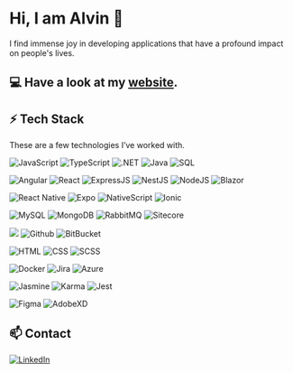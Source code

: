 
# Hi, I am Alvin 👋

I find immense joy in developing applications that have a profound impact on people's lives.

## 💻 Have a look at my [website](https://gitalvininfo.github.io/).


## ⚡ Tech Stack

These are a few technologies I’ve worked with.


  ![JavaScript](https://img.shields.io/badge/JavaScript-F7DF1E?style=for-the-badge&logo=javascript&logoColor=black) ![TypeScript](https://img.shields.io/badge/TypeScript-007ACC?style=for-the-badge&logo=typescript&logoColor=white) ![.NET](https://img.shields.io/badge/.NET-000?style=for-the-badge&logoColor=white) ![Java](https://img.shields.io/badge/Java-ED8B00?style=for-the-badge&logo=java&logoColor=white) ![SQL](https://img.shields.io/badge/-SQL-000?style=for-the-badge&logo=MySQL&logoColor=4479A1)
  
 ![Angular](https://img.shields.io/badge/Angular-DD0031?style=for-the-badge&logo=angular&logoColor=white)  ![React](https://img.shields.io/badge/React-007ACC?style=for-the-badge&logo=react&logoColor=white) ![ExpressJS](https://img.shields.io/badge/Express.js-404D59?style=for-the-badge) ![NestJS](https://img.shields.io/badge/nestjs%20-%23E0234E.svg?&style=for-the-badge&logo=nestjs&logoColor=white) ![NodeJS](https://img.shields.io/badge/Node.js-43853D?style=for-the-badge&logo=node.js&logoColor=white) ![Blazor](https://img.shields.io/badge/Blazor-7815cf?style=for-the-badge&logo=blazor&logoColor=white)

 ![React Native](https://img.shields.io/badge/ReactNative-007ACC?style=for-the-badge&logo=react&logoColor=white) ![Expo](https://img.shields.io/badge/ReactExpo-007ACC?style=for-the-badge&logo=expo&logoColor=white) ![NativeScript](https://img.shields.io/badge/NativeScript-2bcbe0?style=for-the-badge&logo=nativescript&logoColor=white) ![Ionic](https://img.shields.io/badge/Ionic-2b85ed?style=for-the-badge&logo=ionic&logoColor=white)

 ![MySQL](https://img.shields.io/badge/MySQL-00000F?style=for-the-badge&logo=mysql&logoColor=white) ![MongoDB](https://img.shields.io/badge/MongoDB-4EA94B?style=for-the-badge&logo=mongodb&logoColor=white) ![RabbitMQ](https://img.shields.io/badge/RabbitMQ-eb8934?style=for-the-badge&logo=rabbitmq&logoColor=white) ![Sitecore](https://img.shields.io/badge/Sitecore-DD0031?style=for-the-badge&logo=sitecore&logoColor=white)

 ![](https://img.shields.io/badge/git%20-%23F05033.svg?&style=for-the-badge&logo=git&logoColor=white)  ![Github](https://img.shields.io/badge/github%20-%23121011.svg?&style=for-the-badge&logo=github&logoColor=white) ![BitBucket](https://img.shields.io/badge/bitbucket%20-%230047B3.svg?&style=for-the-badge&logo=bitbucket&logoColor=white)
 
 ![HTML](https://img.shields.io/badge/HTML5-E34F26?style=for-the-badge&logo=html5&logoColor=white) ![CSS](https://img.shields.io/badge/CSS-239120?&style=for-the-badge&logo=css3&logoColor=white) ![SCSS](https://img.shields.io/badge/SCSS-DD0031?&style=for-the-badge&logo=scss3&logoColor=white)

 ![Docker](https://img.shields.io/badge/docker%20-%230db7ed.svg?&style=for-the-badge&logo=docker&logoColor=white) ![Jira](https://img.shields.io/badge/-Jira-000?&style=for-the-badge&logo=Jira-Software&logoColor=0052CC)  ![Azure](https://img.shields.io/badge/Azure-007ACC?style=for-the-badge&logo=azure&logoColor=white)

 ![Jasmine](https://img.shields.io/badge/Jasmine-804196?style=for-the-badge&logo=jasmine&logoColor=white) ![Karma](https://img.shields.io/badge/Karma-2bb3c2?style=for-the-badge&logo=karma&logoColor=white) ![Jest](https://img.shields.io/badge/Jest-b53d1b?style=for-the-badge&logo=jest&logoColor=white)

 ![Figma](https://img.shields.io/badge/Figma-00000F?style=for-the-badge&logo=figma&logoColor=white) ![AdobeXD](https://img.shields.io/badge/AdobeXD-d91abf?style=for-the-badge&logo=adobexd&logoColor=white)
 
## 📫 Contact
[![LinkedIn](https://img.shields.io/badge/LinkedIn-0077B5?style=for-the-badge&logo=linkedin&logoColor=white)](https://www.linkedin.com/in/alvyanson/)


 
